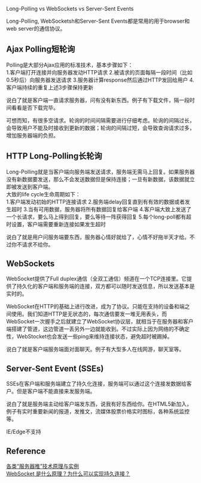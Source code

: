Long-Polling vs WebSockets vs Server-Sent Events

Long-Polling, WebSocketsh和Server-Sent Events都是常用的用于browser和web server的通信协议。  

## Ajax Polling短轮询
Polling是大部分Ajax应用的标准技术，基本步骤如下：  
1.客户端打开连接并向服务器发动HTTP请求
2.被请求的页面每隔一段时间（比如0.5秒后）向服务器发送请求
3.服务器计算response然后通过HTTP发回给用户
4.客户端持续的重复上述3步骤保持更新

说白了就是客户端一直请求服务器，问有没有新东西。例子有下载文件，隔一段时间看看是否下载完毕。

可想而知，有很多空请求。轮询的时间间隔需要进行仔细考虑。轮询的间隔过长，会导致用户不能及时接收到更新的数据；轮询的间隔过短，会导致查询请求过多，增加服务器端的负担。

## HTTP Long-Polling长轮询
Long-Polling就是当客户端向服务端发送请求，服务端无需马上回复。如果服务器没有新数据要发送，那么不会发送数据但是保持连接；一旦有新数据，该数据就立即被发送到客户端。  
大致的life cycle生命周期如下：  
1.客户端发动初始的HTTP连接请求
2.服务端delay回复直到有有效的数据或者发生超时
3.当有可用数据，服务器将所有数据回复给客户端
4.客户端大致上发送了一个长请求，要么马上得到回复，要么等待一阵获得回复
5.每个long-poll都有超时设置，客户端需要重新连接如果发生超时

说白了就是用户问服务端要东西，服务器心情好就给了，心情不好拖半天才给。不过你不请求不给你。

## WebSockets
WebSocket提供了Full duplex通信（全双工通信）频道在一个TCP连接里。它提供了持久化的客户端和服务端的连接，双方都可以随时发送信息，所以发送基本是实时的。

WebSocket在HTTP的基础上进行改进，成为了协议。只能在支持的设备和端之间使用。我们知道HTTP是无状态的，每次通信要发一堆无用表头，而WebSocket一次握手之后就建立了WebSocket协议层，就相当于在服务器和客户端搭建了管道，这边管道一丢另外一边就能收到。不过实际上因为网络的不确定性，WebStocket也会发送一些ping来维持连接状态，避免超时被踢掉。

说白了就是客户端服务端面对面聊天。例子有大型多人在线网游，聊天室等。

## Server-Sent Event (SSEs)
SSEs在客户端和服务端建立了持久化连接，服务端可以通过这个连接发数据给客户。但是客户端不能直接来发服务端。

说白了就是服务端主动给客户端发东西，说我有好东西给你。在HTML5新加入，例子有实时重要新闻的报道，发推文，流媒体股票价格实时图标，各种系统监控等。

IE/Edge不支持

## Reference
[各类“服务器推”技术原理与实例](https://juejin.im/post/5b135b78f265da6e420eab7d)  
[WebSocket 是什么原理？为什么可以实现持久连接？](https://www.zhihu.com/question/20215561)